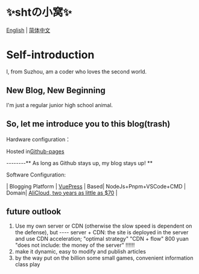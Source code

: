 # ✨shtの小窝✨

[English](https://github.com/0x101008/0x101008.github.io/edit/main/README.md) | [简体中文](https://github.com/0x101008/0x101008.github.io/edit/main/README_ZH.md)

# Self-introduction

I, from Suzhou, am a coder who loves the second world.

## New Blog, New Beginning

I'm just a regular junior high school animal.

## So, let me introduce you to this blog(trash)

Hardware configuration：

Hosted in[Github-pages](https://github.com)

--------** As long as Github stays up, my blog stays up! **

Software Configuration:

| Blogging Platform | [VuePress](https://vuepress.vuejs.org/zh/) | Based| NodeJs+Pnpm+VSCode+CMD | Domain| [AliCloud, two years as little as $70](https://cn.aliyun.com/) |

## future outlook

1. Use my own server or CDN (otherwise the slow speed is dependent on the defense), but ---- server + CDN: the site is deployed in the server and use CDN acceleration; "optimal strategy" "CDN + flow" 800 yuan "does not include: the money of the server" !!!!!!
2. make it dynamic, easy to modify and publish articles
3. by the way put on the billion some small games, convenient information class play
